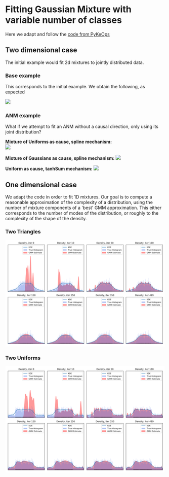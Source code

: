 # Fitting Gaussian Mixture with variable number of classes

Here we adapt and follow the [code from PyKeOps](https://www.kernel-operations.io/keops/_auto_tutorials/gaussian_mixture/plot_gaussian_mixture.html#sphx-glr-auto-tutorials-gaussian-mixture-plot-gaussian-mixture-py)

## Two dimensional case
The initial example would fit 2d mixtures to jointly distributed data.

### Base example

This corresponds to the initial example. We obtain the following, as expected

![](./dim-two/base_ex_499its.png?raw=true)

### ANM example

What if we attempt to fit an ANM without a causal direction,
only using its joint distribution?

**Mixture of Uniforms as cause, spline mechanism:**  
![](./dim-two/anm_ex_mixtunif_spline.png?raw=true)

**Mixture of Gaussians as cause, spline mechanism:**
![](./dim-two/anm_ex_gmm_spline499.png?raw=true)

**Uniform as cause, tanhSum mechanism:**
![](./dim-two/anm_ex_uniform_tanhsum499.png?raw=true)


## One dimensional case

We adapt the code in order to fit 1D mixtures.
Our goal is to compute a reasonable approximation of the complexity of a distribution,
using the number of mixture components of a 'best' GMM approximation.
This either corresponds to the number of modes of the distribution, or roughly
to the complexity of the shape of the density.


### Two Triangles
![](./dim-one/triangles/sparsity_1/gmm_fit_iter499.png)

### Two Uniforms
![](./dim-one/unifs/overlapping/sparsity_1/seed_0/gmm_fit_iter499.png)
